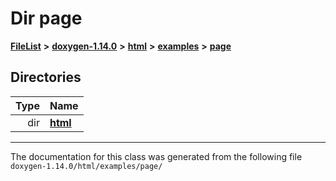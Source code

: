 

# Dir page



[**FileList**](files.md) **>** [**doxygen-1.14.0**](dir_9d5bad020669189c90cda983471be5d0.md) **>** [**html**](dir_05d1fd8a7cdd04f638f8b23196de02e2.md) **>** [**examples**](dir_aa52e73a32d193037813a53dcfe817b6.md) **>** [**page**](dir_dd8a5d96caa8a433101f0b1a3eadf010.md)














## Directories

| Type | Name |
| ---: | :--- |
| dir | [**html**](dir_b580f3cbbbdb26818d650b9070dc2ffa.md) <br> |

























































------------------------------
The documentation for this class was generated from the following file `doxygen-1.14.0/html/examples/page/`

